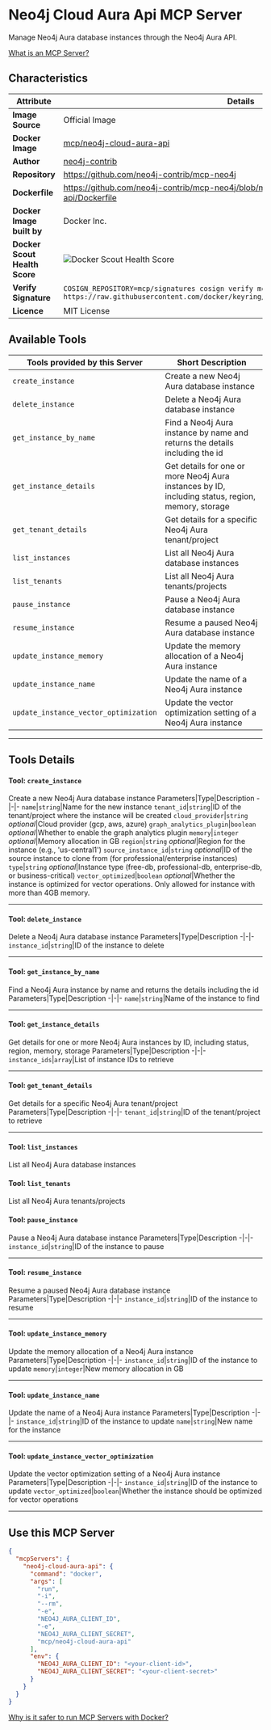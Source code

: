 # Neo4j Cloud Aura Api MCP Server

Manage Neo4j Aura database instances through the Neo4j Aura API.

[What is an MCP Server?](https://www.anthropic.com/news/model-context-protocol)

## Characteristics
Attribute|Details|
|-|-|
**Image Source**|Official Image
**Docker Image**|[mcp/neo4j-cloud-aura-api](https://hub.docker.com/repository/docker/mcp/neo4j-cloud-aura-api)
**Author**|[neo4j-contrib](https://github.com/neo4j-contrib)
**Repository**|https://github.com/neo4j-contrib/mcp-neo4j
**Dockerfile**|https://github.com/neo4j-contrib/mcp-neo4j/blob/main/servers/mcp-neo4j-cloud-aura-api/Dockerfile
**Docker Image built by**|Docker Inc.
**Docker Scout Health Score**| ![Docker Scout Health Score](https://api.scout.docker.com/v1/policy/insights/org-image-score/badge/mcp/neo4j-cloud-aura-api)
**Verify Signature**|`COSIGN_REPOSITORY=mcp/signatures cosign verify mcp/neo4j-cloud-aura-api --key https://raw.githubusercontent.com/docker/keyring/refs/heads/main/public/mcp/latest.pub`
**Licence**|MIT License

## Available Tools
Tools provided by this Server|Short Description
-|-
`create_instance`|Create a new Neo4j Aura database instance|
`delete_instance`|Delete a Neo4j Aura database instance|
`get_instance_by_name`|Find a Neo4j Aura instance by name and returns the details including the id|
`get_instance_details`|Get details for one or more Neo4j Aura instances by ID, including status, region, memory, storage|
`get_tenant_details`|Get details for a specific Neo4j Aura tenant/project|
`list_instances`|List all Neo4j Aura database instances|
`list_tenants`|List all Neo4j Aura tenants/projects|
`pause_instance`|Pause a Neo4j Aura database instance|
`resume_instance`|Resume a paused Neo4j Aura database instance|
`update_instance_memory`|Update the memory allocation of a Neo4j Aura instance|
`update_instance_name`|Update the name of a Neo4j Aura instance|
`update_instance_vector_optimization`|Update the vector optimization setting of a Neo4j Aura instance|

---
## Tools Details

#### Tool: **`create_instance`**
Create a new Neo4j Aura database instance
Parameters|Type|Description
-|-|-
`name`|`string`|Name for the new instance
`tenant_id`|`string`|ID of the tenant/project where the instance will be created
`cloud_provider`|`string` *optional*|Cloud provider (gcp, aws, azure)
`graph_analytics_plugin`|`boolean` *optional*|Whether to enable the graph analytics plugin
`memory`|`integer` *optional*|Memory allocation in GB
`region`|`string` *optional*|Region for the instance (e.g., 'us-central1')
`source_instance_id`|`string` *optional*|ID of the source instance to clone from (for professional/enterprise instances)
`type`|`string` *optional*|Instance type (free-db, professional-db, enterprise-db, or business-critical)
`vector_optimized`|`boolean` *optional*|Whether the instance is optimized for vector operations. Only allowed for instance with more than 4GB memory.

---
#### Tool: **`delete_instance`**
Delete a Neo4j Aura database instance
Parameters|Type|Description
-|-|-
`instance_id`|`string`|ID of the instance to delete

---
#### Tool: **`get_instance_by_name`**
Find a Neo4j Aura instance by name and returns the details including the id
Parameters|Type|Description
-|-|-
`name`|`string`|Name of the instance to find

---
#### Tool: **`get_instance_details`**
Get details for one or more Neo4j Aura instances by ID, including status, region, memory, storage
Parameters|Type|Description
-|-|-
`instance_ids`|`array`|List of instance IDs to retrieve

---
#### Tool: **`get_tenant_details`**
Get details for a specific Neo4j Aura tenant/project
Parameters|Type|Description
-|-|-
`tenant_id`|`string`|ID of the tenant/project to retrieve

---
#### Tool: **`list_instances`**
List all Neo4j Aura database instances
#### Tool: **`list_tenants`**
List all Neo4j Aura tenants/projects
#### Tool: **`pause_instance`**
Pause a Neo4j Aura database instance
Parameters|Type|Description
-|-|-
`instance_id`|`string`|ID of the instance to pause

---
#### Tool: **`resume_instance`**
Resume a paused Neo4j Aura database instance
Parameters|Type|Description
-|-|-
`instance_id`|`string`|ID of the instance to resume

---
#### Tool: **`update_instance_memory`**
Update the memory allocation of a Neo4j Aura instance
Parameters|Type|Description
-|-|-
`instance_id`|`string`|ID of the instance to update
`memory`|`integer`|New memory allocation in GB

---
#### Tool: **`update_instance_name`**
Update the name of a Neo4j Aura instance
Parameters|Type|Description
-|-|-
`instance_id`|`string`|ID of the instance to update
`name`|`string`|New name for the instance

---
#### Tool: **`update_instance_vector_optimization`**
Update the vector optimization setting of a Neo4j Aura instance
Parameters|Type|Description
-|-|-
`instance_id`|`string`|ID of the instance to update
`vector_optimized`|`boolean`|Whether the instance should be optimized for vector operations

---
## Use this MCP Server

```json
{
  "mcpServers": {
    "neo4j-cloud-aura-api": {
      "command": "docker",
      "args": [
        "run",
        "-i",
        "--rm",
        "-e",
        "NEO4J_AURA_CLIENT_ID",
        "-e",
        "NEO4J_AURA_CLIENT_SECRET",
        "mcp/neo4j-cloud-aura-api"
      ],
      "env": {
        "NEO4J_AURA_CLIENT_ID": "<your-client-id>",
        "NEO4J_AURA_CLIENT_SECRET": "<your-client-secret>"
      }
    }
  }
}
```

[Why is it safer to run MCP Servers with Docker?](https://www.docker.com/blog/the-model-context-protocol-simplifying-building-ai-apps-with-anthropic-claude-desktop-and-docker/)
